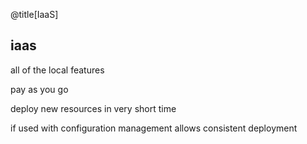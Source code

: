 @title[IaaS]
## iaas
<p class="fragment text-left text-07">all of the local features</p>
<p class="fragment text-left text-07">pay as you go</p>
<p class="fragment text-left text-07">deploy new resources in very short time</p>
<p class="fragment text-left text-07">if used with configuration management allows consistent deployment</p>